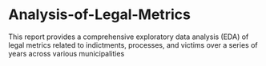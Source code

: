 # Analysis-of-Legal-Metrics
This report provides a comprehensive exploratory data analysis (EDA) of legal metrics related to indictments, processes, and victims over a series of years across various municipalities

